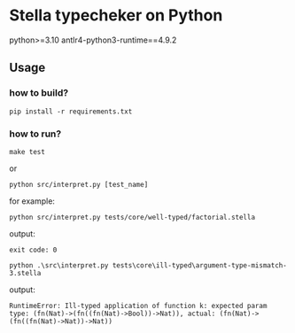 # Stella typecheker on Python
python>=3.10
antlr4-python3-runtime==4.9.2

## Usage

### how to build?

`pip install -r requirements.txt`

### how to run?

`make test`

or 

`python src/interpret.py [test_name]`

for example:

`python src/interpret.py tests/core/well-typed/factorial.stella`

output:
```
exit code: 0
```

`python .\src\interpret.py tests\core\ill-typed\argument-type-mismatch-3.stella`

output:
```
RuntimeError: Ill-typed application of function k: expected param type: (fn(Nat)->(fn((fn(Nat)->Bool))->Nat)), actual: (fn(Nat)->(fn((fn(Nat)->Nat))->Nat))
```